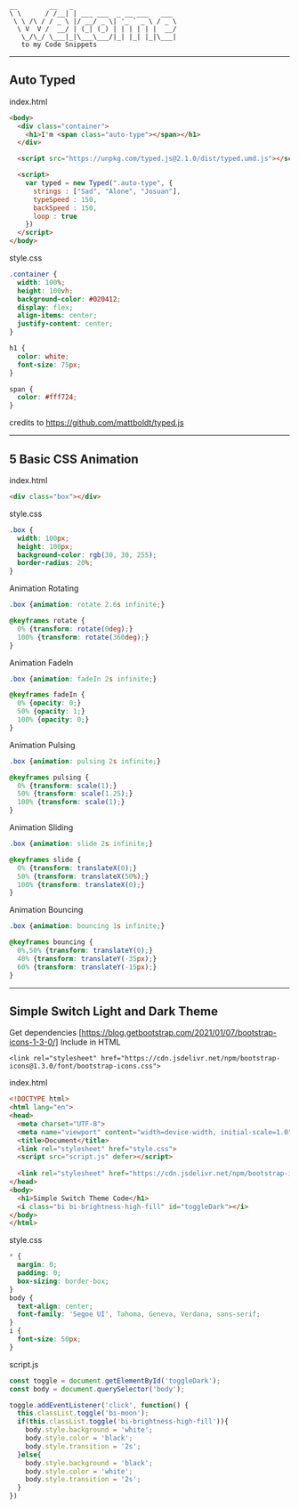 ```
__        __   _                           
\ \      / /__| | ___ ___  _ __ ___   ___ 
 \ \ /\ / / _ \ |/ __/ _ \| '_ ` _ \ / _ \
  \ V  V /  __/ | (_| (_) | | | | | |  __/
   \_/\_/ \___|_|\___\___/|_| |_| |_|\___|
   to my Code Snippets
```
___
## Auto Typed

index.html
```html
<body>
  <div class="container">
    <h1>I'm <span class="auto-type"></span></h1>
  </div>

  <script src="https://unpkg.com/typed.js@2.1.0/dist/typed.umd.js"></script>

  <script>
    var typed = new Typed(".auto-type", {
      strings : ["Sad", "Alone", "Josuan"],
      typeSpeed : 150,
      backSpeed : 150,
      loop : true
    })
  </script>
</body>
```
style.css
```css
.container {
  width: 100%;
  height: 100vh;
  background-color: #020412;
  display: flex;
  align-items: center;
  justify-content: center;
}

h1 {
  color: white;
  font-size: 75px;
}

span {
  color: #fff724;
}
```
credits to https://github.com/mattboldt/typed.js
___

## 5 Basic CSS Animation
index.html
```html
<div class="box"></div>
```
style.css
```css
.box {
  width: 100px;
  height: 100px;
  background-color: rgb(30, 30, 255);
  border-radius: 20%;
}
```
Animation Rotating
```css
.box {animation: rotate 2.6s infinite;}

@keyframes rotate {
  0% {transform: rotate(0deg);}
  100% {transform: rotate(360deg);}
}
```
Animation FadeIn
```css
.box {animation: fadeIn 2s infinite;}

@keyframes fadeIn {
  0% {opacity: 0;}
  50% {opacity: 1;}
  100% {opacity: 0;}
}
```
Animation Pulsing
```css
.box {animation: pulsing 2s infinite;}

@keyframes pulsing {
  0% {transform: scale(1);}
  50% {transform: scale(1.25);}
  100% {transform: scale(1);}
}
```
Animation Sliding
```css
.box {animation: slide 2s infinite;}

@keyframes slide {
  0% {transform: translateX(0);}
  50% {transform: translateX(50%);}
  100% {transform: translateX(0);}
}
```
Animation Bouncing
```css
.box {animation: bouncing 1s infinite;}

@keyframes bouncing {
  0%,50% {transform: translateY(0);}
  40% {transform: translateY(-35px);}
  60% {transform: translateY(-15px);}
}
```
***
## Simple Switch Light and Dark Theme
Get dependencies [https://blog.getbootstrap.com/2021/01/07/bootstrap-icons-1-3-0/]
Include in HTML
```
<link rel="stylesheet" href="https://cdn.jsdelivr.net/npm/bootstrap-icons@1.3.0/font/bootstrap-icons.css">
```
index.html
```html
<!DOCTYPE html>
<html lang="en">
<head>
  <meta charset="UTF-8">
  <meta name="viewport" content="width=device-width, initial-scale=1.0">
  <title>Document</title>
  <link rel="stylesheet" href="style.css">
  <script src="script.js" defer></script>
  
  <link rel="stylesheet" href="https://cdn.jsdelivr.net/npm/bootstrap-icons@1.3.0/font/bootstrap-icons.css">
</head>
<body>
  <h1>Simple Switch Theme Code</h1>
  <i class="bi bi-brightness-high-fill" id="toggleDark"></i>
</body>
</html>
```
style.css
```css
* {
  margin: 0;
  padding: 0;
  box-sizing: border-box;
}
body {
  text-align: center;
  font-family: 'Segoe UI', Tahoma, Geneva, Verdana, sans-serif;
}
i {
  font-size: 50px;
}
```
script.js
```javascript
const toggle = document.getElementById('toggleDark');
const body = document.querySelector('body');

toggle.addEventListener('click', function() {
  this.classList.toggle('bi-moon'); 
  if(this.classList.toggle('bi-brightness-high-fill')){
    body.style.background = 'white';
    body.style.color = 'black';
    body.style.transition = '2s';
  }else{
    body.style.background = 'black';
    body.style.color = 'white';
    body.style.transition = '2s';
  }
})
```